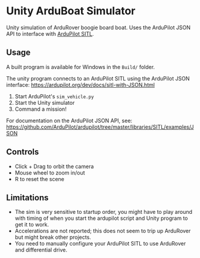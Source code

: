 # Unity ArduBoat Simulator

Unity simulation of ArduRover boogie board boat. Uses the ArduPilot JSON API to interface with [ArduPilot SITL](https://ardupilot.org/dev/docs/sitl-simulator-software-in-the-loop.html).

## Usage

A built program is available for Windows in the `Build/` folder.

The unity program connects to an ArduPilot SITL using the ArduPilot JSON interface: https://ardupilot.org/dev/docs/sitl-with-JSON.html

1. Start ArduPilot's `sim_vehicle.py`
2. Start the Unity simulator
3. Command a mission!

For documentation on the ArduPilot JSON API, see: https://github.com/ArduPilot/ardupilot/tree/master/libraries/SITL/examples/JSON

## Controls

- Click + Drag to orbit the camera
- Mouse wheel to zoom in/out
- R to reset the scene

## Limitations

- The sim is very sensitive to startup order, you might have to play around with timing of when you start the ardupilot script and Unity program to get it to work.
- Accelerations are not reported; this does not seem to trip up ArduRover but might break other projects.
- You need to manually configure your ArduPilot SITL to use ArduRover and differential drive.